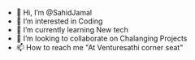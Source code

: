 - 👋 Hi, I’m @SahidJamal
- 👀 I’m interested in Coding
- 🌱 I’m currently learning New tech
- 💞️ I’m looking to collaborate on Chalanging Projects
- 📫 How to reach me "At Venturesathi corner seat"

<!---
SahidJamal/SahidJamal is a ✨ special ✨ repository because its `README.md` (this file) appears on your GitHub profile.
You can click the Preview link to take a look at your changes.
--->
